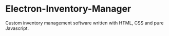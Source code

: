 # Electron-Inventory-Manager

Custom inventory management software written with HTML, CSS and pure Javascript.
